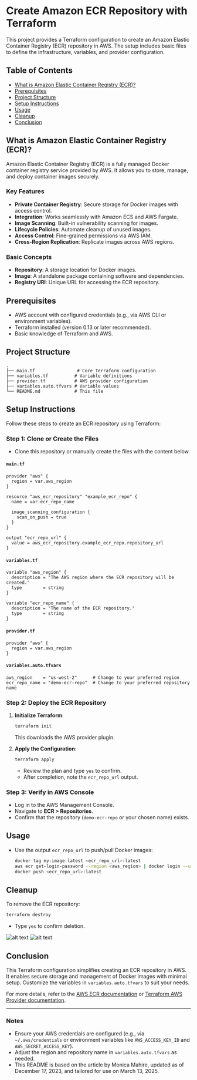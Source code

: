 # Create Amazon ECR Repository with Terraform

This project provides a Terraform configuration to create an Amazon Elastic Container Registry (ECR) repository in AWS. The setup includes basic files to define the infrastructure, variables, and provider configuration.

## Table of Contents

- [What is Amazon Elastic Container Registry (ECR)?](#what-is-amazon-elastic-container-registry-ecr)
- [Prerequisites](#prerequisites)
- [Project Structure](#project-structure)
- [Setup Instructions](#setup-instructions)
- [Usage](#usage)
- [Cleanup](#cleanup)
- [Conclusion](#conclusion)

## What is Amazon Elastic Container Registry (ECR)?

Amazon Elastic Container Registry (ECR) is a fully managed Docker container registry service provided by AWS. It allows you to store, manage, and deploy container images securely.

### Key Features

- **Private Container Registry**: Secure storage for Docker images with access control.
- **Integration**: Works seamlessly with Amazon ECS and AWS Fargate.
- **Image Scanning**: Built-in vulnerability scanning for images.
- **Lifecycle Policies**: Automate cleanup of unused images.
- **Access Control**: Fine-grained permissions via AWS IAM.
- **Cross-Region Replication**: Replicate images across AWS regions.

### Basic Concepts

- **Repository**: A storage location for Docker images.
- **Image**: A standalone package containing software and dependencies.
- **Registry URI**: Unique URL for accessing the ECR repository.

## Prerequisites

- AWS account with configured credentials (e.g., via AWS CLI or environment variables).
- Terraform installed (version 0.13 or later recommended).
- Basic knowledge of Terraform and AWS.

## Project Structure

```
.
├── main.tf                # Core Terraform configuration
├── variables.tf          # Variable definitions
├── provider.tf           # AWS provider configuration
├── variables.auto.tfvars # Variable values
└── README.md             # This file
```

## Setup Instructions

Follow these steps to create an ECR repository using Terraform:

### Step 1: Clone or Create the Files

- Clone this repository or manually create the files with the content below.

#### `main.tf`

```hcl
provider "aws" {
  region = var.aws_region
}

resource "aws_ecr_repository" "example_ecr_repo" {
  name = var.ecr_repo_name

  image_scanning_configuration {
    scan_on_push = true
  }
}

output "ecr_repo_url" {
  value = aws_ecr_repository.example_ecr_repo.repository_url
}
```

#### `variables.tf`

```hcl
variable "aws_region" {
  description = "The AWS region where the ECR repository will be created."
  type        = string
}

variable "ecr_repo_name" {
  description = "The name of the ECR repository."
  type        = string
}
```

#### `provider.tf`

```hcl
provider "aws" {
  region = var.aws_region
}
```

#### `variables.auto.tfvars`

```hcl
aws_region    = "us-west-2"      # Change to your preferred region
ecr_repo_name = "demo-ecr-repo"  # Change to your preferred repository name
```

### Step 2: Deploy the ECR Repository

1. **Initialize Terraform**:

   ```bash
   terraform init
   ```

   This downloads the AWS provider plugin.

2. **Apply the Configuration**:
   ```bash
   terraform apply
   ```
   - Review the plan and type `yes` to confirm.
   - After completion, note the `ecr_repo_url` output.

### Step 3: Verify in AWS Console

- Log in to the AWS Management Console.
- Navigate to **ECR > Repositories**.
- Confirm that the repository (`demo-ecr-repo` or your chosen name) exists.

## Usage

- Use the output `ecr_repo_url` to push/pull Docker images:
  ```bash
  docker tag my-image:latest <ecr_repo_url>:latest
  aws ecr get-login-password --region <aws_region> | docker login --username AWS --password-stdin <ecr_repo_url>
  docker push <ecr_repo_url>:latest
  ```

## Cleanup

To remove the ECR repository:

```bash
terraform destroy
```

- Type `yes` to confirm deletion.

![alt text](<Screenshot 2025-03-13 at 8.55.28 PM.png>)
![alt text](<Screenshot 2025-03-13 at 8.55.15 PM.png>)

## Conclusion

This Terraform configuration simplifies creating an ECR repository in AWS. It enables secure storage and management of Docker images with minimal setup. Customize the variables in `variables.auto.tfvars` to suit your needs.

For more details, refer to the [AWS ECR documentation](https://docs.aws.amazon.com/AmazonECR/latest/userguide/what-is-ecr.html) or [Terraform AWS Provider documentation](https://registry.terraform.io/providers/hashicorp/aws/latest/docs/resources/ecr_repository).

---

### Notes

- Ensure your AWS credentials are configured (e.g., via `~/.aws/credentials` or environment variables like `AWS_ACCESS_KEY_ID` and `AWS_SECRET_ACCESS_KEY`).
- Adjust the region and repository name in `variables.auto.tfvars` as needed.
- This README is based on the article by Monica Mahire, updated as of December 17, 2023, and tailored for use on March 13, 2025.
